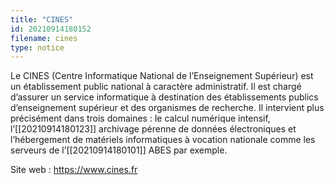 ```yaml
---
title: "CINES"
id: 20210914180152
filename: cines
type: notice
---
```


Le CINES (Centre Informatique National de l’Enseignement Supérieur) est un établissement public national à caractère administratif. Il est chargé d’assurer un service informatique à destination des établissements publics d’enseignement supérieur et des organismes de recherche. 
Il intervient plus précisément dans trois domaines : le calcul numérique intensif, l’[[20210914180123]] archivage pérenne de données électroniques et l’hébergement de matériels informatiques à vocation nationale comme les serveurs de l’[[20210914180101]] ABES par exemple.

Site web : <https://www.cines.fr>

